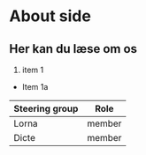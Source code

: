 # About side
## Her kan du læse om os
1. item 1
* Item 1a

Steering group | Role
---------------|-----
Lorna | member
Dicte | member
